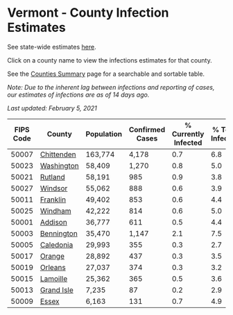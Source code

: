 # Vermont - County Infection Estimates

See state-wide estimates [here](/infections/us-vt).

Click on a county name to view the infections estimates for that county.

See the [Counties Summary](/infections/summary-counties) page for a searchable and sortable table.

*Note: Due to the inherent lag between infections and reporting of cases, our estimates of infections are as of 14 days ago.*

*Last updated: February 5, 2021*

|   FIPS Code |                   County |   Population |   Confirmed Cases |   % Currently Infected |   % Total Infected |
|-------------|--------------------------|--------------|-------------------|------------------------|--------------------|
|       50007 | [Chittenden](chittenden) |      163,774 |             4,178 |                    0.7 |                6.8 |
|       50023 | [Washington](washington) |       58,409 |             1,270 |                    0.8 |                5.0 |
|       50021 |       [Rutland](rutland) |       58,191 |               985 |                    0.9 |                3.8 |
|       50027 |       [Windsor](windsor) |       55,062 |               888 |                    0.6 |                3.9 |
|       50011 |     [Franklin](franklin) |       49,402 |               853 |                    0.6 |                4.4 |
|       50025 |       [Windham](windham) |       42,222 |               814 |                    0.6 |                5.0 |
|       50001 |       [Addison](addison) |       36,777 |               611 |                    0.5 |                4.4 |
|       50003 | [Bennington](bennington) |       35,470 |             1,147 |                    2.1 |                7.5 |
|       50005 |   [Caledonia](caledonia) |       29,993 |               355 |                    0.3 |                2.7 |
|       50017 |         [Orange](orange) |       28,892 |               437 |                    0.3 |                3.5 |
|       50019 |       [Orleans](orleans) |       27,037 |               374 |                    0.3 |                3.2 |
|       50015 |     [Lamoille](lamoille) |       25,362 |               365 |                    0.5 |                3.6 |
|       50013 | [Grand Isle](grand-isle) |        7,235 |                87 |                    0.2 |                2.9 |
|       50009 |           [Essex](essex) |        6,163 |               131 |                    0.7 |                4.9 |